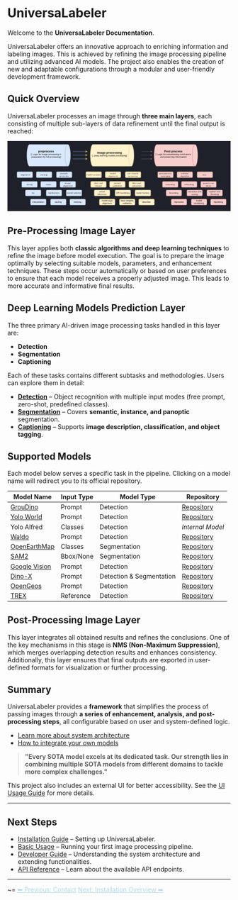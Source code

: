 # UniversaLabeler

Welcome to the **UniversaLabeler Documentation**.

UniversaLabeler offers an innovative approach to enriching information and labeling images. This is achieved by refining the image processing pipeline and utilizing advanced AI models. The project also enables the creation of new and adaptable configurations through a modular and user-friendly development framework.

## Quick Overview

UniversaLabeler processes an image through **three main layers**, each consisting of multiple sub-layers of data refinement until the final output is reached:

![Processing Flow](assets/universal_labeler_flow.png)

## Pre-Processing Image Layer

This layer applies both **classic algorithms and deep learning techniques** to refine the image before model execution. The goal is to prepare the image optimally by selecting suitable models, parameters, and enhancement techniques. These steps occur automatically or based on user preferences to ensure that each model receives a properly adjusted image. This leads to more accurate and informative final results.

## Deep Learning Models Prediction Layer

The three primary AI-driven image processing tasks handled in this layer are:

- **Detection**  
- **Segmentation**  
- **Captioning**  

Each of these tasks contains different subtasks and methodologies. Users can explore them in detail:

- **[Detection](deep-learning/detection.md)** – Object recognition with multiple input modes (free prompt, zero-shot, predefined classes).
- **[Segmentation](deep-learning/segmentation.md)** – Covers **semantic, instance, and panoptic** segmentation.
- **[Captioning](deep-learning/captioning.md)** – Supports **image description, classification, and object tagging**.

## Supported Models

Each model below serves a specific task in the pipeline. Clicking on a model name will redirect you to its official repository.

| Model Name | Input Type | Model Type | Repository |
|------------|------------|-------------|-------------|
| [GrouDino](https://github.com/IDEA-Research/GroundingDINO) | Prompt | Detection | [Repository](https://github.com/IDEA-Research/GroundingDINO) |
| [Yolo World](https://github.com/AILab-CVC/YOLO-World) | Prompt | Detection | [Repository](https://github.com/AILab-CVC/YOLO-World) |
| Yolo Alfred | Classes | Detection | *Internal Model* |
| [Waldo](https://github.com/stephansturges/WALDO) | Prompt | Detection | [Repository](https://github.com/stephansturges/WALDO) |
| [OpenEarthMap](https://github.com/bao18/open_earth_map) | Classes | Segmentation | [Repository](https://github.com/bao18/open_earth_map) |
| [SAM2](https://github.com/facebookresearch/sam2) | Bbox/None | Segmentation | [Repository](https://github.com/facebookresearch/sam2) |
| [Google Vision](https://cloud.google.com/vision) | Prompt | Detection | [Repository](https://cloud.google.com/vision) |
| [Dino-X](https://github.com/IDEA-Research/DINO-X-API) | Prompt | Detection & Segmentation | [Repository](https://github.com/IDEA-Research/DINO-X-API) |
| [OpenGeos](https://github.com/opengeos/segment-geospatial) | Prompt | Detection | [Repository](https://github.com/opengeos/segment-geospatial) |
| [TREX](https://github.com/cisco-system-traffic-generator/trex-core) | Reference | Detection | [Repository](https://github.com/cisco-system-traffic-generator/trex-core) |

## Post-Processing Image Layer


This layer integrates all obtained results and refines the conclusions. One of the key mechanisms in this stage is **NMS (Non-Maximum Suppression)**, which merges overlapping detection results and enhances consistency. Additionally, this layer ensures that final outputs are exported in user-defined formats for visualization or further processing.

## Summary

UniversaLabeler provides a **framework** that simplifies the process of passing images through **a series of enhancement, analysis, and post-processing steps**, all configurable based on user and system-defined logic.

- [Learn more about system architecture](development/architecture.md)
- [How to integrate your own models](development/model-integration.md)

> **"Every SOTA model excels at its dedicated task. Our strength lies in combining multiple SOTA models from different domains to tackle more complex challenges."**

This project also includes an external UI for better accessibility. See the [UI Usage Guide](user-guide/usage/basic-usage.md) for more details.

---

## Next Steps

- [Installation Guide](user-guide/installation/overview.md) – Setting up UniversaLabeler.
- [Basic Usage](user-guide/usage/basic-usage.md) – Running your first image processing pipeline.
- [Developer Guide](development/architecture.md) – Understanding the system architecture and extending functionalities.
- [API Reference](api/api-reference.md) – Learn about the available API endpoints.

---

~=
  <a href="contact.md" style="color: lightblue;">⬅ Previous: Contact</a>
  <a href="user-guide/installation/overview.md" style="color: lightblue;">Next: Installation Overview ➡</a>
</div>
